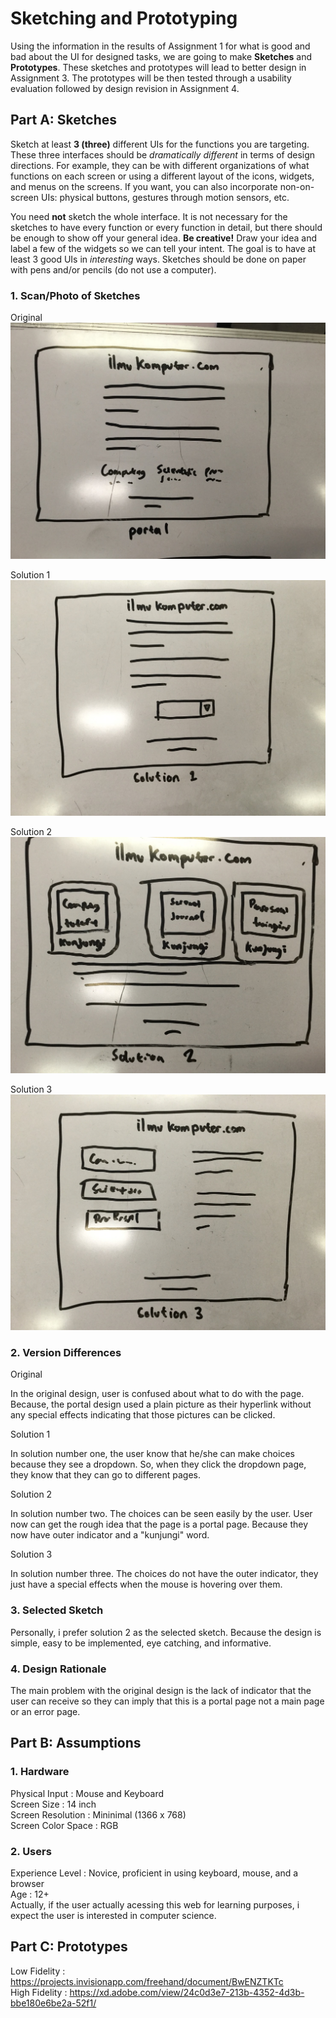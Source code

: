 # Sketching and Prototyping
Using the information in the results of Assignment 1 for what is good and bad about the UI for designed tasks, we are going to make **Sketches** and **Prototypes**. These sketches and prototypes will lead to better design in Assignment 3. The prototypes will be then tested through a usability evaluation followed by design revision in Assignment 4.

## Part A: Sketches
Sketch at least **3 (three)** different UIs for the functions you are targeting. These three interfaces should be _dramatically different_ in terms of design directions. For example, they can be with different organizations of what functions on each screen or using a different layout of the icons, widgets, and menus on the screens. If you want, you can also incorporate non-on-screen UIs: physical buttons, gestures through motion sensors, etc.

You need **not** sketch the whole interface. It is not necessary for the sketches to have every function or every function in detail, but there should be enough to show off your general idea. **Be creative!** Draw your idea and label a few of the widgets so we can tell your intent. The goal is to have at least 3 good UIs in *interesting* ways. Sketches should be done on paper with pens and/or pencils (do not use a computer).

### 1. Scan/Photo of Sketches
Original  
![Original](/img/original.jpg)

Solution 1  
![Solution 1](/img/solution1.jpg)

Solution 2  
![Solution 2](/img/solution2.jpg)

Solution 3  
![Solution 3](/img/solution3.jpg)

### 2. Version Differences
Original  
  
In the original design, user is confused about what to do with the page. Because, the portal design used a plain picture as their hyperlink without any special effects indicating that those pictures can be clicked.  

Solution 1  

In solution number one, the user know that he/she can make choices because they see a dropdown. So, when they click the dropdown page, they know that they can go to different pages.  

Solution 2  

In solution number two. The choices can be seen easily by the user. User now can get the rough idea that the page is a portal page.  Because they now have outer indicator and a "kunjungi" word.  

Solution 3  

In solution number three. The choices do not have the outer indicator, they just have a special effects when the mouse is hovering over them.  

### 3. Selected Sketch

Personally, i prefer solution 2 as the selected sketch. Because the design is simple, easy to be implemented, eye catching, and informative.  

### 4. Design Rationale

The main problem with the original design is the lack of indicator that the user can receive so they can imply that this is a portal page not a main page or an error page.  


## Part B: Assumptions
### 1. Hardware

Physical Input : Mouse and Keyboard  
Screen Size : 14 inch  
Screen Resolution : Mininimal (1366 x 768)  
Screen Color Space : RGB  

### 2. Users

Experience Level : Novice, proficient in using keyboard, mouse, and a browser  
Age : 12+  
Actually, if the user actually acessing this web for learning purposes, i expect the user is interested in computer science.  

## Part C: Prototypes
Low Fidelity : https://projects.invisionapp.com/freehand/document/BwENZTKTc  
High Fidelity : https://xd.adobe.com/view/24c0d3e7-213b-4352-4d3b-bbe180e6be2a-52f1/
